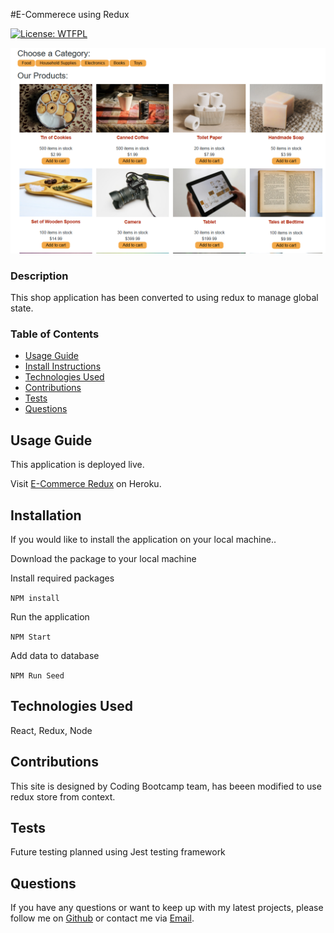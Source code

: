 #E-Commerece using Redux

[![License: WTFPL](https://img.shields.io/badge/License-WTFPL-brightgreen.svg)](http://www.wtfpl.net/about/)

![Redux Store](./client/public/images/finalScreen.PNG)

### Description

This shop application has been converted to using redux to manage global state.

### Table of Contents

- [Usage Guide](#Usage-Guide)
- [Install Instructions](#Installation)
- [Technologies Used](#Technologies-Used)
- [Contributions](#Contributions)
- [Tests](#Tests)
- [Questions](#Questions)

## Usage Guide

This application is deployed live.

Visit [E-Commerce Redux](https://salty-atoll-67944.herokuapp.com/) on Heroku.

## Installation

If you would like to install the application on your local machine..

Download the package to your local machine

Install required packages

`NPM install`

Run the application

`NPM Start`

Add data to database

`NPM Run Seed`

## Technologies Used

React, Redux, Node

## Contributions

This site is designed by Coding Bootcamp team, has beeen modified to use redux store from context.

## Tests

Future testing planned using Jest testing framework

## Questions

If you have any questions or want to keep up with my latest projects, please follow me on [Github](http://www.github.com/operationBrass) or contact me via [Email](mr.brn.lewis@outlook.com).
